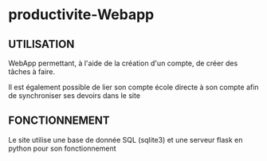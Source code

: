 # productivite-Webapp
UTILISATION
-------
WebApp permettant, à l'aide de la création d'un compte, de créer des tâches à faire.

Il est également possible de lier son compte école directe à son compte afin de synchroniser ses devoirs dans le site

FONCTIONNEMENT
----------
Le site utilise une base de donnée SQL (sqlite3) et une serveur flask en python pour son fonctionnement

